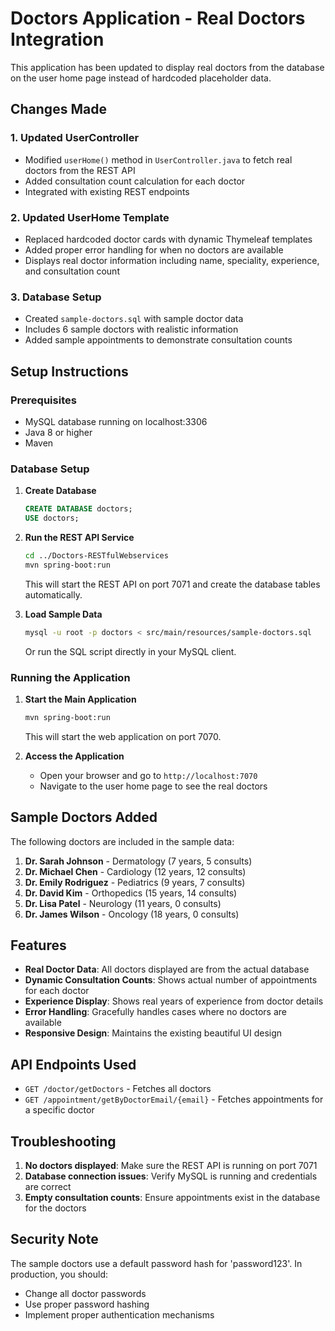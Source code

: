 # Doctors Application - Real Doctors Integration

This application has been updated to display real doctors from the database on the user home page instead of hardcoded placeholder data.

## Changes Made

### 1. Updated UserController
- Modified `userHome()` method in `UserController.java` to fetch real doctors from the REST API
- Added consultation count calculation for each doctor
- Integrated with existing REST endpoints

### 2. Updated UserHome Template
- Replaced hardcoded doctor cards with dynamic Thymeleaf templates
- Added proper error handling for when no doctors are available
- Displays real doctor information including name, speciality, experience, and consultation count

### 3. Database Setup
- Created `sample-doctors.sql` with sample doctor data
- Includes 6 sample doctors with realistic information
- Added sample appointments to demonstrate consultation counts

## Setup Instructions

### Prerequisites
- MySQL database running on localhost:3306
- Java 8 or higher
- Maven

### Database Setup

1. **Create Database**
   ```sql
   CREATE DATABASE doctors;
   USE doctors;
   ```

2. **Run the REST API Service**
   ```bash
   cd ../Doctors-RESTfulWebservices
   mvn spring-boot:run
   ```
   This will start the REST API on port 7071 and create the database tables automatically.

3. **Load Sample Data**
   ```bash
   mysql -u root -p doctors < src/main/resources/sample-doctors.sql
   ```
   Or run the SQL script directly in your MySQL client.

### Running the Application

1. **Start the Main Application**
   ```bash
   mvn spring-boot:run
   ```
   This will start the web application on port 7070.

2. **Access the Application**
   - Open your browser and go to `http://localhost:7070`
   - Navigate to the user home page to see the real doctors

## Sample Doctors Added

The following doctors are included in the sample data:

1. **Dr. Sarah Johnson** - Dermatology (7 years, 5 consults)
2. **Dr. Michael Chen** - Cardiology (12 years, 12 consults)
3. **Dr. Emily Rodriguez** - Pediatrics (9 years, 7 consults)
4. **Dr. David Kim** - Orthopedics (15 years, 14 consults)
5. **Dr. Lisa Patel** - Neurology (11 years, 0 consults)
6. **Dr. James Wilson** - Oncology (18 years, 0 consults)

## Features

- **Real Doctor Data**: All doctors displayed are from the actual database
- **Dynamic Consultation Counts**: Shows actual number of appointments for each doctor
- **Experience Display**: Shows real years of experience from doctor details
- **Error Handling**: Gracefully handles cases where no doctors are available
- **Responsive Design**: Maintains the existing beautiful UI design

## API Endpoints Used

- `GET /doctor/getDoctors` - Fetches all doctors
- `GET /appointment/getByDoctorEmail/{email}` - Fetches appointments for a specific doctor

## Troubleshooting

1. **No doctors displayed**: Make sure the REST API is running on port 7071
2. **Database connection issues**: Verify MySQL is running and credentials are correct
3. **Empty consultation counts**: Ensure appointments exist in the database for the doctors

## Security Note

The sample doctors use a default password hash for 'password123'. In production, you should:
- Change all doctor passwords
- Use proper password hashing
- Implement proper authentication mechanisms 